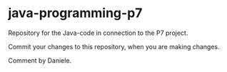 # java-programming-p7
Repository for the Java-code in connection to the P7 project.

Commit your changes to this repository, when you are making changes.


Comment by Daniele.